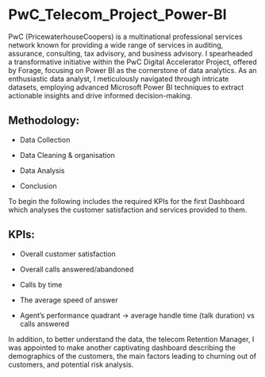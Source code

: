 # PwC_Telecom_Project_Power-BI
PwC (PricewaterhouseCoopers) is a multinational professional services network known for providing a wide range of services in auditing, assurance, consulting, tax advisory, and business advisory. I spearheaded a transformative initiative within the PwC Digital Accelerator Project, offered by Forage, focusing on Power BI as the cornerstone of data analytics. As an enthusiastic data analyst, I meticulously navigated through intricate datasets, employing advanced Microsoft Power BI techniques to extract actionable insights and drive informed decision-making.
## Methodology:

- Data Collection

- Data Cleaning & organisation

- Data Analysis

- Conclusion

To begin the following includes the required KPIs for the first Dashboard which analyses the customer satisfaction and services provided to them.
## KPIs:
- Overall customer satisfaction

- Overall calls answered/abandoned

- Calls by time

- The average speed of answer

- Agent’s performance quadrant -> average handle time (talk duration) vs calls answered

In addition, to better understand the data, the telecom Retention Manager, I was appointed to make another captivating dashboard describing the demographics of the customers, the main factors leading to churning out of customers, and potential risk analysis.
